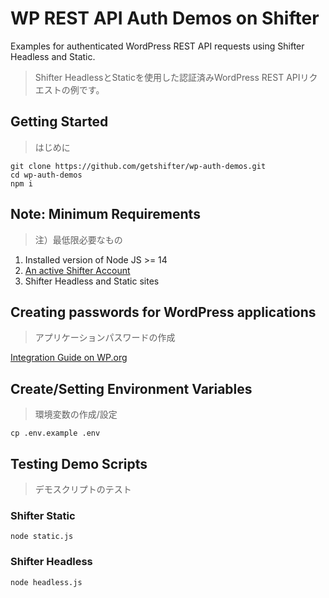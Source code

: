 # WP REST API Auth Demos on Shifter

Examples for authenticated WordPress REST API requests using Shifter Headless and Static.

> Shifter HeadlessとStaticを使用した認証済みWordPress REST APIリクエストの例です。

## Getting Started
> はじめに
```
git clone https://github.com/getshifter/wp-auth-demos.git
cd wp-auth-demos
npm i
```

## Note: Minimum Requirements
> 注）最低限必要なもの
1. Installed version of Node JS >= 14
2. [An active Shifter Account](https://go.getshifter.io/sites)
2. Shifter Headless and Static sites

## Creating passwords for WordPress applications
> アプリケーションパスワードの作成

[Integration Guide on WP.org](https://make.wordpress.org/core/2020/11/05/application-passwords-integration-guide/)

## Create/Setting Environment Variables
> 環境変数の作成/設定
```
cp .env.example .env
```

## Testing Demo Scripts
> デモスクリプトのテスト

### Shifter Static
```
node static.js
```

### Shifter Headless
```
node headless.js
```